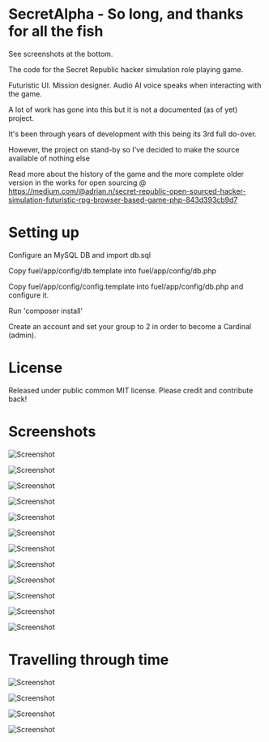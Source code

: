 # SecretAlpha - So long, and thanks for all the fish

See screenshots at the bottom.

The code for the Secret Republic hacker simulation role playing game.

Futuristic UI. Mission designer. Audio AI voice speaks when interacting with the game.

A lot of work has gone into this but it is not a documented (as of yet) project.

It's been through years of development with this being its 3rd full do-over.

However, the project on stand-by so I've decided to make the source available of nothing else

Read more about the history of the game and the more complete older version in the works for open sourcing @ https://medium.com/@adrian.n/secret-republic-open-sourced-hacker-simulation-futuristic-rpg-browser-based-game-php-843d393cb9d7

# Setting up

Configure an MySQL DB and import db.sql

Copy fuel/app/config/db.template into fuel/app/config/db.php

Copy fuel/app/config/config.template into fuel/app/config/db.php and configure it.

Run 'composer install'

Create an account and set your group to 2 in order to become a Cardinal (admin).

# License

Released under public common MIT license. Please credit and contribute back!

# Screenshots

![Screenshot](images/1.png)

![Screenshot](images/2.png)

![Screenshot](images/3.png)

![Screenshot](images/4.png)

![Screenshot](images/5.png)

![Screenshot](images/6.png)

![Screenshot](images/7.png)

![Screenshot](images/8.png)

![Screenshot](images/9.png)

![Screenshot](images/19.png)

![Screenshot](images/11.png)

![Screenshot](images/12.png)

# Travelling through time

![Screenshot](images/v21.png)

![Screenshot](images/v22.png)

![Screenshot](images/original1.png)

![Screenshot](images/original2.png)

